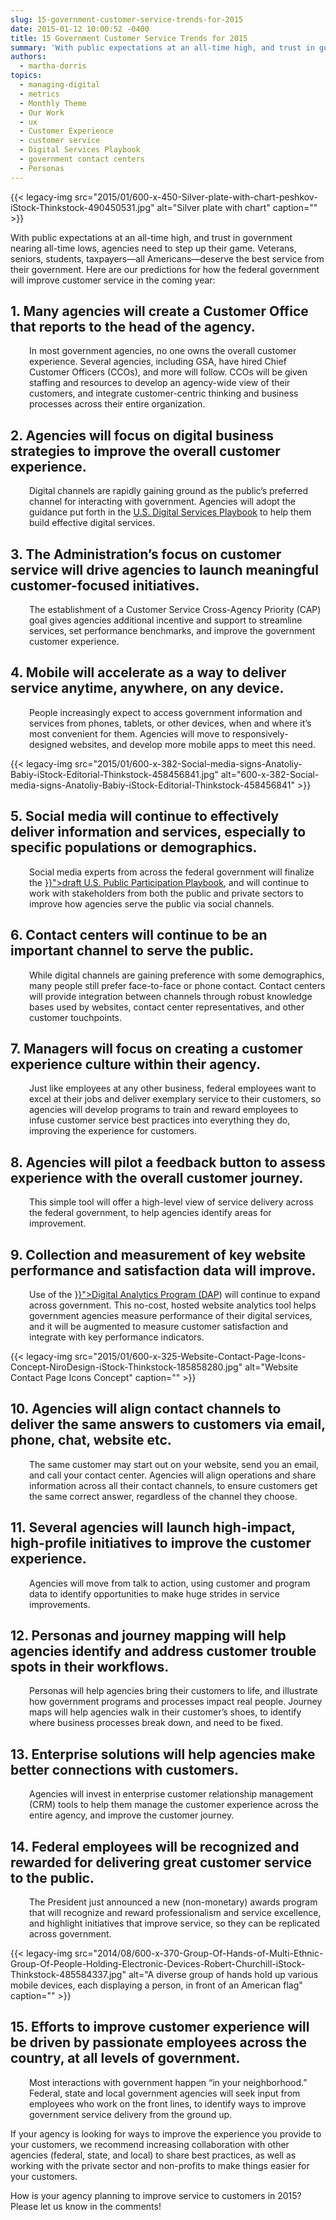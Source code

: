 ```yaml
---
slug: 15-government-customer-service-trends-for-2015
date: 2015-01-12 10:00:52 -0400
title: 15 Government Customer Service Trends for 2015
summary: 'With public expectations at an all-time high, and trust in government nearing all-time lows, agencies need to step up their game. Veterans, seniors, students, taxpayers&mdash;all Americans&mdash;deserve the best service from their government. Here are our predictions for how the federal government will improve customer service in the coming year: 1. Many agencies will create a'
authors:
  - martha-dorris
topics:
  - managing-digital
  - metrics
  - Monthly Theme
  - Our Work
  - ux
  - Customer Experience
  - customer service
  - Digital Services Playbook
  - government contact centers
  - Personas
---
```


{{< legacy-img src="2015/01/600-x-450-Silver-plate-with-chart-peshkov-iStock-Thinkstock-490450531.jpg" alt="Silver plate with chart" caption="" >}} 

With public expectations at an all-time high, and trust in government nearing all-time lows, agencies need to step up their game. Veterans, seniors, students, taxpayers—all Americans—deserve the best service from their government. Here are our predictions for how the federal government will improve customer service in the coming year:

## 1. Many agencies will create a Customer Office that reports to the head of the agency.

<p style="padding-left: 30px;">
  In most government agencies, no one owns the overall customer experience. Several agencies, including GSA, have hired Chief Customer Officers (CCOs), and more will follow. CCOs will be given staffing and resources to develop an agency-wide view of their customers, and integrate customer-centric thinking and business processes across their entire organization.
</p>

## 2. Agencies will focus on digital business strategies to improve the overall customer experience.

<p style="padding-left: 30px;">
  Digital channels are rapidly gaining ground as the public’s preferred channel for interacting with government. Agencies will adopt the guidance put forth in the <a href="https://playbook.cio.gov/">U.S. Digital Services Playbook</a> to help them build effective digital services.
</p>

## 3. The Administration’s focus on customer service will drive agencies to launch meaningful customer-focused initiatives.

<p style="padding-left: 30px;">
  The establishment of a Customer Service Cross-Agency Priority (CAP) goal gives agencies additional incentive and support to streamline services, set performance benchmarks, and improve the government customer experience.
</p>

## 4. Mobile will accelerate as a way to deliver service anytime, anywhere, on any device.

<p style="padding-left: 30px;">
  People increasingly expect to access government information and services from phones, tablets, or other devices, when and where it’s most convenient for them. Agencies will move to responsively-designed websites, and develop more mobile apps to meet this need.
</p>

{{< legacy-img src="2015/01/600-x-382-Social-media-signs-Anatoliy-Babiy-iStock-Editorial-Thinkstock-458456841.jpg" alt="600-x-382-Social-media-signs-Anatoliy-Babiy-iStock-Editorial-Thinkstock-458456841" >}}

## 5. Social media will continue to effectively deliver information and services, especially to specific populations or demographics.

<p style="padding-left: 30px;">
  Social media experts from across the federal government will finalize the <a title="3rd U.S. Public Participation Playbook Draft Released This Month" href="{{< link "2014-12-17-3rd-u-s-public-participation-playbook-draft-released-this-month.md" >}}">draft U.S. Public Participation Playbook</a>, and will continue to work with stakeholders from both the public and private sectors to improve how agencies serve the public via social channels.
</p>

## 6. Contact centers will continue to be an important channel to serve the public.

<p style="padding-left: 30px;">
  While digital channels are gaining preference with some demographics, many people still prefer face-to-face or phone contact. Contact centers will provide integration between channels through robust knowledge bases used by websites, contact center representatives, and other customer touchpoints.
</p>

## 7. Managers will focus on creating a customer experience culture within their agency.

<p style="padding-left: 30px;">
  Just like employees at any other business, federal employees want to excel at their jobs and deliver exemplary service to their customers, so agencies will develop programs to train and reward employees to infuse customer service best practices into everything they do, improving the experience for customers.
</p>

## 8. Agencies will pilot a feedback button to assess experience with the overall customer journey.

<p style="padding-left: 30px;">
  This simple tool will offer a high-level view of service delivery across the federal government, to help agencies identify areas for improvement.
</p>

## 9. Collection and measurement of key website performance and satisfaction data will improve.

<p style="padding-left: 30px;">
  Use of the <a title="DAP: Digital Analytics Program" href="{{< link "dap.md" >}}">Digital Analytics Program (DAP</a>) will continue to expand across government. This no-cost, hosted website analytics tool helps government agencies measure performance of their digital services, and it will be augmented to measure customer satisfaction and integrate with key performance indicators.
</p> {{< legacy-img src="2015/01/600-x-325-Website-Contact-Page-Icons-Concept-NiroDesign-iStock-Thinkstock-185858280.jpg" alt="Website Contact Page Icons Concept" caption="" >}} 

## 10. Agencies will align contact channels to deliver the same answers to customers via email, phone, chat, website etc.

<p style="padding-left: 30px;">
  The same customer may start out on your website, send you an email, and call your contact center. Agencies will align operations and share information across all their contact channels, to ensure customers get the same correct answer, regardless of the channel they choose.
</p>

## 11. Several agencies will launch high-impact, high-profile initiatives to improve the customer experience.

<p style="padding-left: 30px;">
  Agencies will move from talk to action, using customer and program data to identify opportunities to make huge strides in service improvements.
</p>

## 12. Personas and journey mapping will help agencies identify and address customer trouble spots in their workflows.

<p style="padding-left: 30px;">
  Personas will help agencies bring their customers to life, and illustrate how government programs and processes impact real people. Journey maps will help agencies walk in their customer’s shoes, to identify where business processes break down, and need to be fixed.
</p>

## 13. Enterprise solutions will help agencies make better connections with customers.

<p style="padding-left: 30px;">
  Agencies will invest in enterprise customer relationship management (CRM) tools to help them manage the customer experience across the entire agency, and improve the customer journey.
</p>

## 14. Federal employees will be recognized and rewarded for delivering great customer service to the public.

<p style="padding-left: 30px;">
  The President just announced a new (non-monetary) awards program that will recognize and reward professionalism and service excellence, and highlight initiatives that improve service, so they can be replicated across government.
</p> {{< legacy-img src="2014/08/600-x-370-Group-Of-Hands-of-Multi-Ethnic-Group-Of-People-Holding-Electronic-Devices-Robert-Churchill-iStock-Thinkstock-485584337.jpg" alt="A diverse group of hands hold up various mobile devices, each displaying a person, in front of an American flag" caption="" >}} 

## 15. Efforts to improve customer experience will be driven by passionate employees across the country, at all levels of government.

<p style="padding-left: 30px;">
  Most interactions with government happen &#8220;in your neighborhood.&#8221; Federal, state and local government agencies will seek input from employees who work on the front lines, to identify ways to improve government service delivery from the ground up.
</p>

If your agency is looking for ways to improve the experience you provide to your customers, we recommend increasing collaboration with other agencies (federal, state, and local) to share best practices, as well as working with the private sector and non-profits to make things easier for your customers.

How is your agency planning to improve service to customers in 2015? Please let us know in the comments!